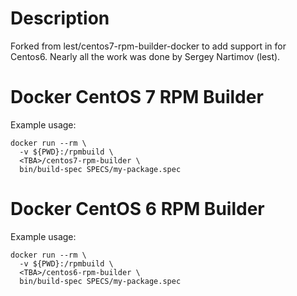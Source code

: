 # Description

Forked from lest/centos7-rpm-builder-docker to add support in for Centos6. Nearly all the work was done by Sergey Nartimov (lest).

# Docker CentOS 7 RPM Builder

Example usage:

``` shell
docker run --rm \
  -v ${PWD}:/rpmbuild \
  <TBA>/centos7-rpm-builder \
  bin/build-spec SPECS/my-package.spec
```

# Docker CentOS 6 RPM Builder

Example usage:

``` shell
docker run --rm \
  -v ${PWD}:/rpmbuild \
  <TBA>/centos6-rpm-builder \
  bin/build-spec SPECS/my-package.spec
```

